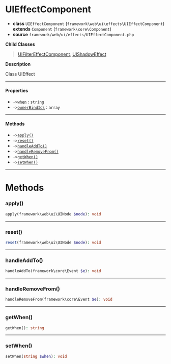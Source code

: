 # UIEffectComponent

- **class** `UIEffectComponent` (`framework\web\ui\effects\UIEffectComponent`) **extends** `Component` (`framework\core\Component`)
- **source** `framework/web/ui/effects/UIEffectComponent.php`

**Child Classes**

> [UIFilterEffectComponent](https://github.com/jphp-group/wizard-framework/blob/master/wizard-web-ui/api-docs/classes/framework/web/ui/effects/UIFilterEffectComponent.md), [UIShadowEffect](https://github.com/jphp-group/wizard-framework/blob/master/wizard-web-ui/api-docs/classes/framework/web/ui/effects/UIShadowEffect.md)

**Description**

Class UIEffect

---

#### Properties

- `->`[`when`](#prop-when) : `string`
- `->`[`ownerBindIds`](#prop-ownerbindids) : `array`

---

#### Methods

- `->`[`apply()`](#method-apply)
- `->`[`reset()`](#method-reset)
- `->`[`handleAddTo()`](#method-handleaddto)
- `->`[`handleRemoveFrom()`](#method-handleremovefrom)
- `->`[`getWhen()`](#method-getwhen)
- `->`[`setWhen()`](#method-setwhen)

---
# Methods

<a name="method-apply"></a>

### apply()
```php
apply(framework\web\ui\UINode $node): void
```

---

<a name="method-reset"></a>

### reset()
```php
reset(framework\web\ui\UINode $node): void
```

---

<a name="method-handleaddto"></a>

### handleAddTo()
```php
handleAddTo(framework\core\Event $e): void
```

---

<a name="method-handleremovefrom"></a>

### handleRemoveFrom()
```php
handleRemoveFrom(framework\core\Event $e): void
```

---

<a name="method-getwhen"></a>

### getWhen()
```php
getWhen(): string
```

---

<a name="method-setwhen"></a>

### setWhen()
```php
setWhen(string $when): void
```